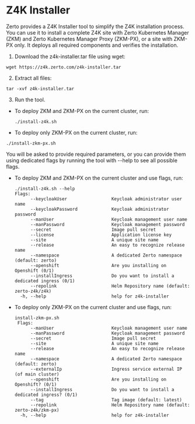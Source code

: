 # Z4K Installer

Zerto provides a Z4K Installer tool to simplify the Z4K installation process. You can use it to install a complete Z4K site with Zerto Kubernetes Manager (ZKM) and Zerto Kubernetes Manager Proxy (ZKM-PX), or a site with ZKM-PX only. It deploys all required components and verifies the installation.

1. Download the z4k-installer.tar file using wget:

  ```
  wget https://z4k.zerto.com/z4k-installer.tar
  ```

2. Extract all files:

  ```
  tar -xvf z4k-installer.tar
  ```

3. Run the tool.
  
  - To deploy ZKM and ZKM-PX on the current cluster, run:
 
    ```
    ./install-z4k.sh
    ```
      
   - To deploy only ZKM-PX on the current cluster, run:
   
   ```
   ./install-zkm-px.sh 
   ```

  You will be asked to provide required parameters, or you can provide them using dedicated flags by running the tool with --help to see all possible flags.
   
   - To deploy ZKM and ZKM-PX on the current cluster and use flags, run:
   
     ```
     ./install-z4k.sh --help
     Flags:
           --keycloakUser                 Keycloak administrator user name
           --keycloakPassword             Keycloak administrator password
           --manUser                      Keycloak management user name
           --manPassword                  Keycloak management password
           --secret                       Image pull secret
           --license                      Application license key
           --site                         A unique site name
           --release                      An easy to recognize release name
           --namespace                    A dedicated Zerto namespace (default: zerto)
           --openshift                    Are you installing on Openshift (0/1)
           --installIngress               Do you want to install a dedicated ingress (0/1)
           --repolink                     Helm Repository name (default: zerto-z4k/z4k)
       -h, --help                         help for z4k-installer
       ```
  - To deploy only ZKM-PX on the current cluster and use flags, run:
   
     ```
     install-zkm-px.sh
      Flags:
           --manUser                      Keycloak management user name
           --manPassword                  Keycloak management password
           --secret                       Image pull secret
           --site                         A unique site name
           --release                      An easy to recognize release name
           --namespace                    A dedicated Zerto namespace (default: zerto)
           --externalIp                   Ingress service external IP (of main cluster)
           --openshift                    Are you installing on Openshift? (0/1)
           --installIngress               Do you want to install a dedicated ingress? (0/1)
           --tag                          Tag image (default: latest)
           --repolink                     Helm Repository name (default: zerto-z4k/zkm-px)
       -h, --help                         help for z4k-installer
    ```
